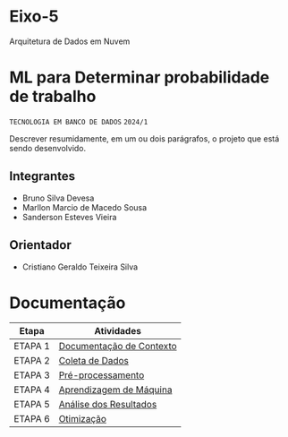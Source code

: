 # Eixo-5
Arquitetura de Dados em Nuvem

# ML para Determinar probabilidade de trabalho
`TECNOLOGIA EM BANCO DE DADOS`
`2024/1`

Descrever resumidamente, em um ou dois parágrafos, o projeto que está sendo desenvolvido.

## Integrantes
* Bruno Silva Devesa
* Marllon Marcio de Macedo Sousa
* Sanderson Esteves Vieira


## Orientador
* Cristiano Geraldo Teixeira Silva

# Documentação

| Etapa         | Atividades |
|  :----:   | ----------- |
| ETAPA 1        |[Documentação de Contexto](projeto/inicio_do_projeto.md) |
| ETAPA 2        |[Coleta de Dados](projeto/coleta_dados.md) |
| ETAPA 3        |[Pré-processamento](projeto/pre_processamento.md) |
| ETAPA 4        |[Aprendizagem de Máquina](projeto/aprendizado_maquina_rev.md)|
| ETAPA 5        |[Análise dos Resultados](projeto/analise_resultados.md) |
| ETAPA 6        |[Otimização](projeto/Otimizacao.md) |
